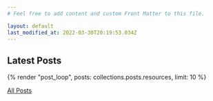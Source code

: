 ```yaml
---
# Feel free to add content and custom Front Matter to this file.

layout: default
last_modified_at: 2022-03-30T20:19:53.034Z
---
```


<h2>Latest Posts</h2>

{% render "post_loop", posts: collections.posts.resources, limit: 10 %}

<p>
  <a href="/posts/">All Posts <i class="far fa-long-arrow-alt-right"></i></a>
</p>

